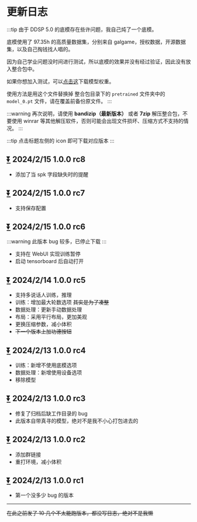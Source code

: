 # 更新日志

:::tip
由于 DDSP 5.0 的底模存在些许问题，我自己炖了一个底模。

底模使用了 97.35h 的高质量数据集，分别来自 galgame，授权数据，开源数据集，以及自己掏钱找人唱的。   

因为自己学业问题没时间进行测试，所以底模的效果并没有经过验证，因此没有放入整合包中。

如果你想加入测试，可以[点击这](https://www.123pan.com/s/BEzKjv-Vkqqv.html)下载模型权重。

使用方法是用这个文件替换掉 整合包目录下的 `pretrained` 文件夹中的 `model_0.pt` 文件，请在覆盖前备份原文件。
:::

:::warning
再次说明，请使用 **bandizip（最新版本）** 或者 **7zip** 解压整合包，不要使用 winrar 等其他解压软件，否则可能会出现文件损坏、压缩方式不支持的情况。
:::

:::tip
点击标题左侧的 icon 即可下载对应版本
:::
## [⏬](https://www.123pan.com/s/BEzKjv-ykqqv.html) 2024/2/15 1.0.0 rc8
 - 添加了当 spk 字段缺失时的提醒

## [⏬](https://www.123pan.com/s/BEzKjv-PEqqv.html) 2024/2/15 1.0.0 rc7
 - 支持保存配置

## [⏬](https://www.123pan.com/s/BEzKjv-EEqqv.html) 2024/2/15 1.0.0 rc6
:::warning
此版本 bug 较多，已停止下载
:::
 - 支持在 WebUI 实现训练暂停
 - 启动 tensorboard 后自动打开

## [⏬](https://www.123pan.com/s/BEzKjv-WQqqv.html) 2024/2/14 1.0.0 rc5
 - 支持多说话人训练，推理
 - 训练：增加最大轮数选项 ~~其实是为了凑整~~
 - 数据处理：更新手动数据处理
 - 布局：采用平行布局，更加美观
 - 更换压缩参数，减小体积
 - ~~下一个版本上加功德按钮~~

## [⏬](https://www.123pan.com/s/BEzKjv-V9qqv.html) 2024/2/13 1.0.0 rc4
 - 训练：新增不使用底模选项
 - 数据处理：新增使用设备选项
 - 移除模型

## [⏬](https://www.123pan.com/s/BEzKjv-l9qqv.html) 2024/2/13 1.0.0 rc3
 - 修复了归档后缺工作目录的 bug
 - 此版本自带真寻的模型，绝对不是我不小心打包进去的

## [⏬](https://www.123pan.com/s/BEzKjv-89qqv.html) 2024/2/13 1.0.0 rc2
 - 添加群链接
 - 重打环境，减小体积

## [⏬](https://www.123pan.com/s/BEzKjv-W9qqv.html) 2024/2/13 1.0.0 rc1 
 - 第一个没多少 bug 的版本

---

~~在此之前发了 10 几个不太能跑版本，都没写日志，绝对不是我懒~~